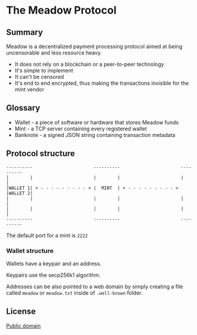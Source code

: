 # The Meadow Protocol

## Summary
Meadow is a decentralized payment processing protocol aimed at being uncensorable and less resource heavy.

* It does not rely on a blockchain or a peer-to-peer technology
* It's simple to implement
* It can't be censored
* It's end to end encrypted, thus making the transactions invisible for the mint vendor

## Glossary
* Wallet - a piece of software or hardware that stores Meadow funds
* Mint - a TCP server containing every registered wallet
* Banknote - a signed JSON string containing transaction metadata

## Protocol structure
```
----------                       ----------                       ----------
|        |                       |        |                       |        |
|WALLET 1| < - - - - - - - - - > |  MINT  | < - - - - - - - - - > |WALLET 2|
|        |                       |        |                       |        |
|        |                       |        |                       |        |
----------                       ----------                       ----------
```

The default port for a mint is `2222`

### Wallet structure
Wallets have a keypair and an address. 

Keypairs use the secp256k1 algorithm.

Addresses can be also pointed to a web domain by simply creating a file called `meadow` or `meadow.txt` inside of `.well-known` folder.

## License
[Public domain](LICENSE)
